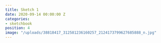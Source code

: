 ```yaml
---
title: Sketch 1
date: 2020-09-14 00:00:00 Z
categories:
- sketchbook
position: 4
image: "/uploads/38818417_312581236160257_2124173799627685888_n.jpg"
---
```



